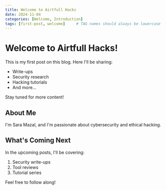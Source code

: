 ```yaml
---
title: Welcome to Airtfull Hacks
date: 2024-11-04
categories: [Welcome, Introduction]
tags: [first-post, welcome]     # TAG names should always be lowercase
---
```


# Welcome to Airtfull Hacks!

This is my first post on this blog. Here I'll be sharing:
- Write-ups
- Security research
- Hacking tutorials
- And more...

Stay tuned for more content!

## About Me

I'm Sara Mazal, and I'm passionate about cybersecurity and ethical hacking.

## What's Coming Next

In the upcoming posts, I'll be covering:
1. Security write-ups
2. Tool reviews
3. Tutorial series

Feel free to follow along!